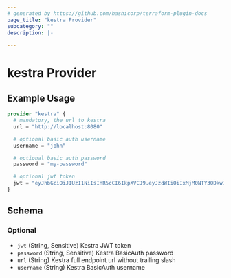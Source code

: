 ```yaml
---
# generated by https://github.com/hashicorp/terraform-plugin-docs
page_title: "kestra Provider"
subcategory: ""
description: |-
  
---
```


# kestra Provider



## Example Usage

```terraform
provider "kestra" {
  # mandatory, the url to kestra
  url = "http://localhost:8080"

  # optional basic auth username
  username = "john"

  # optional basic auth password
  password = "my-password"

  # optional jwt token
  jwt = "eyJhbGciOiJIUzI1NiIsInR5cCI6IkpXVCJ9.eyJzdWIiOiIxMjM0NTY3ODkwIiwibmFtZSI6Iktlc3RyYS5pbyIsImlhdCI6MTUxNjIzOTAyMn0.hm2VKztDJP7CUsI69Th6Y5NLEQrXx7OErLXay55GD5U"
}
```

<!-- schema generated by tfplugindocs -->
## Schema

### Optional

- `jwt` (String, Sensitive) Kestra JWT token
- `password` (String, Sensitive) Kestra BasicAuth password
- `url` (String) Kestra full endpoint url without trailing slash
- `username` (String) Kestra BasicAuth username
